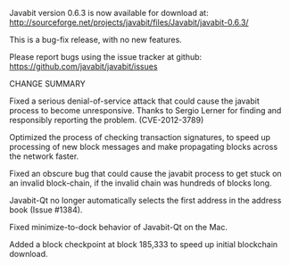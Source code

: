 Javabit version 0.6.3 is now available for download at:
  http://sourceforge.net/projects/javabit/files/Javabit/javabit-0.6.3/

This is a bug-fix release, with no new features.

Please report bugs using the issue tracker at github:
  https://github.com/javabit/javabit/issues

CHANGE SUMMARY

Fixed a serious denial-of-service attack that could cause the
javabit process to become unresponsive. Thanks to Sergio Lerner
for finding and responsibly reporting the problem. (CVE-2012-3789)

Optimized the process of checking transaction signatures, to
speed up processing of new block messages and make propagating
blocks across the network faster.

Fixed an obscure bug that could cause the javabit process to get
stuck on an invalid block-chain, if the invalid chain was
hundreds of blocks long.

Javabit-Qt no longer automatically selects the first address
in the address book (Issue #1384).

Fixed minimize-to-dock behavior of Javabit-Qt on the Mac.

Added a block checkpoint at block 185,333 to speed up initial
blockchain download.
